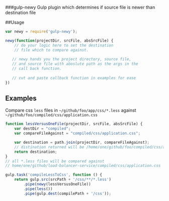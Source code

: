 ###gulp-newy
Gulp plugin which determines if source file is newer than destination file

##Usage

```javascript
var newy = require('gulp-newy');

newy(function(projectDir, srcFile, absSrcFile) {
    // do your logic here to set the destination 
    // file which to compare against.
    
   // newy hands you the project directory, source file,
   // and source file with aboslute path as the args in the
   // call back function.
   
   // cut and paste callback function in examples for ease
})
```

## Examples
Compare css `less` files in `~/github/foo/app/css/*.less` against `~/github/foo/compiled/css/application.css`

```javascript 
function lessVersusOneFile(projectDir, srcFile, absSrcFile) {
    var destDir = "compiled";
    var compareFileAgainst = "compiled/css/application.css";

    var destination = path.join(projectDir, compareFileAgainst);
    // distination returned will be /home/one/github/foo/compiled/css/application.css
    return destination;
}
// all *.less files will be compared against
// home/one/github/load-balancer-service/compiled/css/application.css

gulp.task('compileLessToCss', function () {
    return gulp.src(srcPath + '/css/**/*.less')
        .pipe(newy(lessVersusOneFile))
        .pipe(less())
        .pipe(gulp.dest(compilePath + '/css'));
```

